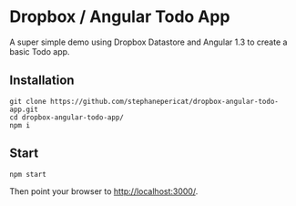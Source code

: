 # Dropbox / Angular Todo App

A super simple demo using Dropbox Datastore and Angular 1.3 to create a basic Todo app.

## Installation

```
git clone https://github.com/stephanepericat/dropbox-angular-todo-app.git
cd dropbox-angular-todo-app/
npm i
```

## Start

```
npm start
```

Then point your browser to [http://localhost:3000/](http://localhost:3000/).
